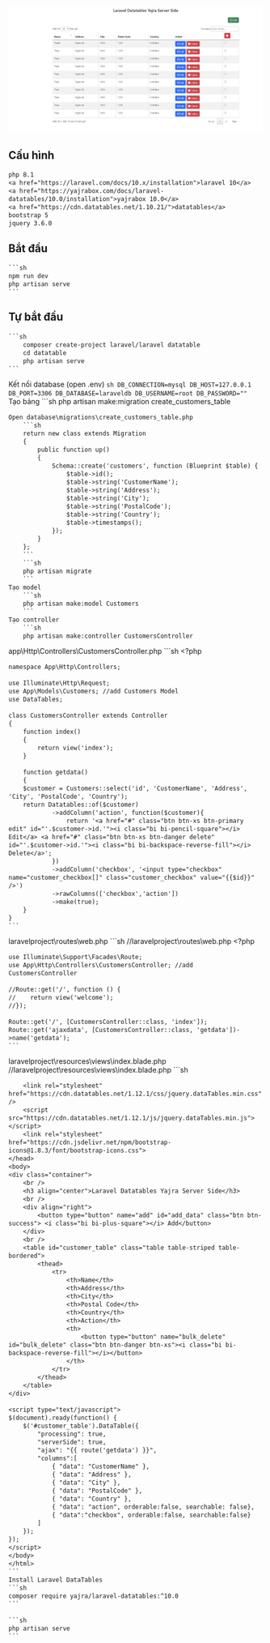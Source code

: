 
<img src="/public/done.png" alt="License">


## Cấu hình

    php 8.1
    <a href="https://laravel.com/docs/10.x/installation">laravel 10</a>
    <a href="https://yajrabox.com/docs/laravel-datatables/10.0/installation">yajrabox 10.0</a>
    <a href="https://cdn.datatables.net/1.10.21/">datatables</a>
    bootstrap 5
    jquery 3.6.0
    
## Bắt đầu
    ```sh
    npm run dev
    php artisan serve
    ```


## Tự bắt đầu

    ```sh
        composer create-project laravel/laravel datatable
        cd datatable
        php artisan serve
    ```

Kết nối database (open .env)
    ```sh
    DB_CONNECTION=mysql
    DB_HOST=127.0.0.1
    DB_PORT=3306
    DB_DATABASE=laraveldb
    DB_USERNAME=root
    DB_PASSWORD=""
    ```
Tạo bảng
    ```sh
    php artisan make:migration create_customers_table
```
Open database\migrations\create_customers_table.php
    ```sh
    return new class extends Migration
    {
        public function up()
        {
            Schema::create('customers', function (Blueprint $table) {
                $table->id();
                $table->string('CustomerName');
                $table->string('Address');
                $table->string('City');
                $table->string('PostalCode');
                $table->string('Country');
                $table->timestamps();
            });
        }
    };
    ```
    ```sh
    php artisan migrate 
    ```
Tạo model
    ```sh
    php artisan make:model Customers
    ```
Tạo controller
    ```sh
    php artisan make:controller CustomersController
```
app\Http\Controllers\CustomersController.php
    ```sh
    <?php
    
    namespace App\Http\Controllers;
    
    use Illuminate\Http\Request;
    use App\Models\Customers; //add Customers Model
    use DataTables;
    
    class CustomersController extends Controller
    {
        function index()
        {
            return view('index');
        }
    
        function getdata()
        {
        $customer = Customers::select('id', 'CustomerName', 'Address', 'City', 'PostalCode', 'Country');
        return Datatables::of($customer)
                ->addColumn('action', function($customer){
                    return '<a href="#" class="btn btn-xs btn-primary edit" id="'.$customer->id.'"><i class="bi bi-pencil-square"></i> Edit</a> <a href="#" class="btn btn-xs btn-danger delete" id="'.$customer->id.'"><i class="bi bi-backspace-reverse-fill"></i> Delete</a>';
                })
                ->addColumn('checkbox', '<input type="checkbox" name="customer_checkbox[]" class="customer_checkbox" value="{{$id}}" />')
                ->rawColumns(['checkbox','action'])
                ->make(true);
        }
    }
    ```
laravelproject\routes\web.php
    ```sh
    //laravelproject\routes\web.php
    <?php
    
    use Illuminate\Support\Facades\Route;
    use App\Http\Controllers\CustomersController; //add CustomersController
    
    //Route::get('/', function () {
    //    return view('welcome');
    //});
    
    Route::get('/', [CustomersController::class, 'index']);
    Route::get('ajaxdata', [CustomersController::class, 'getdata'])->name('getdata');
    ```
laravelproject\resources\views\index.blade.php
    //laravelproject\resources\views\index.blade.php
    ```sh
    <!DOCTYPE html>
    <html>
    <head>
        <title>Laravel Datatables Yajra Server Side</title>
        <link rel="stylesheet" href="https://cdn.jsdelivr.net/npm/bootstrap@5.0.2/dist/css/bootstrap.min.css" />
        <script src="https://cdn.jsdelivr.net/npm/bootstrap@5.0.2/dist/js/bootstrap.min.js"></script>
        <script src="https://cdn.jsdelivr.net/npm/jquery@3.6.0/dist/jquery.min.js"></script>
    
        <link rel="stylesheet" href="https://cdn.datatables.net/1.12.1/css/jquery.dataTables.min.css" />
        <script src="https://cdn.datatables.net/1.12.1/js/jquery.dataTables.min.js"></script>
        <link rel="stylesheet" href="https://cdn.jsdelivr.net/npm/bootstrap-icons@1.8.3/font/bootstrap-icons.css">
    </head>
    <body>
    <div class="container">
        <br />
        <h3 align="center">Laravel Datatables Yajra Server Side</h3>
        <br />
        <div align="right">
            <button type="button" name="add" id="add_data" class="btn btn-success"> <i class="bi bi-plus-square"></i> Add</button>
        </div>
        <br />
        <table id="customer_table" class="table table-striped table-bordered">
            <thead>
                <tr>
                    <th>Name</th>
                    <th>Address</th>
                    <th>City</th>
                    <th>Postal Code</th>
                    <th>Country</th>
                    <th>Action</th>
                    <th>
                        <button type="button" name="bulk_delete" id="bulk_delete" class="btn btn-danger btn-xs"><i class="bi bi-backspace-reverse-fill"></i></button>
                    </th>
                </tr>
            </thead>
        </table>
    </div>
    
    <script type="text/javascript">
    $(document).ready(function() {
        $('#customer_table').DataTable({
            "processing": true,
            "serverSide": true,
            "ajax": "{{ route('getdata') }}",
            "columns":[
                { "data": "CustomerName" },
                { "data": "Address" },
                { "data": "City" },
                { "data": "PostalCode" },
                { "data": "Country" },
                { "data": "action", orderable:false, searchable: false},
                { "data":"checkbox", orderable:false, searchable:false}
            ]
        });
    });
    </script>
    </body>
    </html>
    ```
    Install Laravel DataTables
    ```sh
    composer require yajra/laravel-datatables:^10.0
    ```

    ```sh
    php artisan serve
    ```